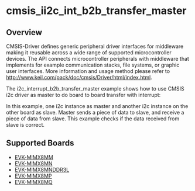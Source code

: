 # cmsis_ii2c_int_b2b_transfer_master

## Overview
CMSIS-Driver defines generic peripheral driver interfaces for middleware making it reusable across a wide
range of supported microcontroller devices. The API connects microcontroller peripherals with middleware
that implements for example communication stacks, file systems, or graphic user interfaces.
More information and usage method please refer to http://www.keil.com/pack/doc/cmsis/Driver/html/index.html.

The i2c_interrupt_b2b_transfer_master example shows how to use CMSIS i2c driver as master to do board to board transfer
with interrupt:

In this example, one i2c instance as master and another i2c instance on the other board as slave. Master sends a
piece of data to slave, and receive a piece of data from slave. This example checks if the data received from
slave is correct.

## Supported Boards
- [EVK-MIMX8MM](../../../../_boards/evkmimx8mm/cmsis_driver_examples/i2c/int_b2b_transfer/master/example_board_readme.md)
- [EVK-MIMX8MN](../../../../_boards/evkmimx8mn/cmsis_driver_examples/i2c/int_b2b_transfer/master/example_board_readme.md)
- [EVK-MIMX8MNDDR3L](../../../../_boards/evkmimx8mnddr3l/cmsis_driver_examples/i2c/int_b2b_transfer/master/example_board_readme.md)
- [EVK-MIMX8MP](../../../../_boards/evkmimx8mp/cmsis_driver_examples/i2c/int_b2b_transfer/master/example_board_readme.md)
- [EVK-MIMX8MQ](../../../../_boards/evkmimx8mq/cmsis_driver_examples/i2c/int_b2b_transfer/master/example_board_readme.md)
